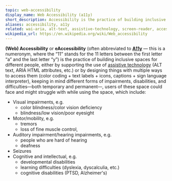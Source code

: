 ```yaml
---
topic: web-accessibility
display_name: Web Accessibility (a11y)
short_description: Accessibility is the practice of building inclusive spaces for different people.
aliases: accessibility, a11y
related: wai-aria, alt-text, assistive-technology, screen-reader, accessibility-testing
wikipedia_url: https://en.wikipedia.org/wiki/Web_accessibility
---
```

**(Web) Accessibility** or **eAccessibility** (often abbreviated to **[A11y](https://www.accessibility.com/glossary/a11y)** — this is a numeronym, where the “11” stands for the 11 letters between the first letter “a” and the last letter “y”) is the practice of building inclusive spaces for different people, either by supporting the use of [assistive technology](https://github.com/topics/assistive-technology) (ALT text, ARIA HTML attributes, etc.) or by designing things with multiple ways to access them (color coding + text labels + icons, captions + sign language interpreter), keeping in mind different forms of impairments, disabilities, and difficulties—both temporary and permanent—, users of these space could face and might struggle with while using the space, which include:

* Visual impairments, e.g.
  * color blindness/color vision deficiency
  * blindness/low vision/poor eyesight
* Motor/mobility, e.g.
  * tremors
  * loss of fine muscle control,
* Auditory impairment/hearing impairments, e.g.
  * people who are hard of hearing
  * deafness
* Seizures
* Cognitive and intellectual, e.g.
  * developmental disabilities
  * learning difficulties (dyslexia, dyscalculia, etc.)
  * cognitive disabilities (PTSD, Alzheimer's)
